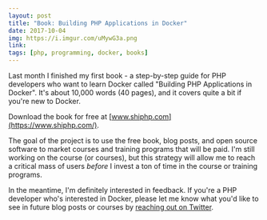 ```yaml
---
layout: post
title: "Book: Building PHP Applications in Docker"
date: 2017-10-04
img: https://i.imgur.com/uMywG3a.png
link: 
tags: [php, programming, docker, books]
---
```

Last month I finished my first book - a step-by-step guide for PHP developers who want to learn Docker called "Building PHP Applications in Docker". It's about 10,000 words (40 pages), and it covers quite a bit if you're new to Docker.

Download the book for free at [www.shiphp.com](https://www.shiphp.com/).

The goal of the project is to use the free book, blog posts, and open source software to market courses and training programs that will be paid. I'm still working on the course (or courses), but this strategy will allow me to reach a critical mass of users _before_ I invest a ton of time in the course or training programs.

In the meantime, I'm definitely interested in feedback. If you're a PHP developer who's interested in Docker, please let me know what you'd like to see in future blog posts or courses by [reaching out on Twitter](twitter.com/karllhughes).
